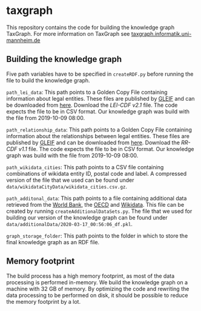 # taxgraph
This repository contains the code for building the knowledge graph TaxGraph. For more information on TaxGraph
see [taxgraph.informatik.uni-mannheim.de](http://taxgraph.informatik.uni-mannheim.de/)

## Building the knowledge graph
Five path variables have to be specified in `createRDF.py` before running the file to build the knowledge graph.

`path_lei_data`: This path points to a Golden Copy File containing information about legal entities. These files are published
by [GLEIF](https://www.gleif.org/) and can be downloaded from
[here](https://www.gleif.org/en/lei-data/gleif-golden-copy/download-the-golden-copy#/). Download the _LEI-CDF v2.1_ file.
The code expects the file to be in CSV format. Our knowledge graph was build with the file from 2019-10-09 08:00.

`path_relationship_data`: This path points to a Golden Copy File containing information about the relationships between legal
entities. These files are published by [GLEIF](https://www.gleif.org/) and can be downloaded from
[here](https://www.gleif.org/en/lei-data/gleif-golden-copy/download-the-golden-copy#/). Download the _RR-CDF v1.1_ file.
The code expects the file to be in CSV format. Our knowledge graph was build with the file from 2019-10-09 08:00.

`path_wikidata_cities`: This path points to a CSV file containing combinations of wikidata entity ID, postal code and label.
A compressed version of the file that we used can be found under `data/wikidataCityData/wikidata_cities.csv.gz`.

`path_additonal_data`: This path points to a file containing additional data retrieved from the
[World Bank](https://data.worldbank.org/), the [OECD](https://stats.oecd.org/) and [Wikidata](https://www.wikidata.org/). This
file can be created by running `createAdditionalDataSets.py`. The file that we used for building our version of the
knowledge graph can be found under `data/additionalData/2020-03-17_00:56:06_df.pkl`.

`graph_storage_folder`: This path points to the folder in which to store the final knowledge graph as an RDF file.

## Memory footprint
The build process has a high memory footprint, as most of the data processing is performed in-memory. We build the knowledge
graph on a machine with 32 GB of memory. By optimizing the code and rewriting the data processing to be performed on disk, it
should be possible to reduce the memory footprint by a lot.
